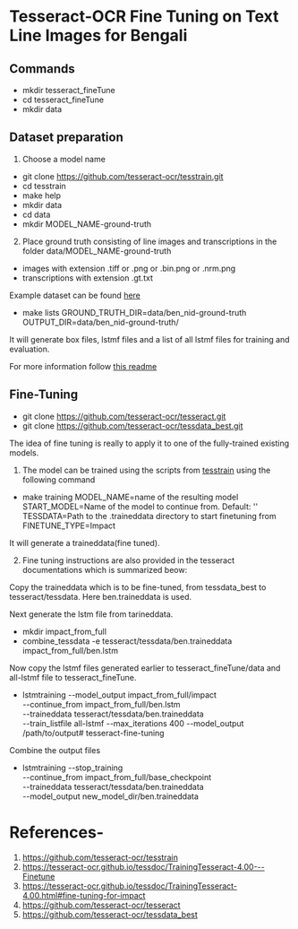 # Tesseract-OCR Fine Tuning on Text Line Images for Bengali

## Commands

* mkdir tesseract_fineTune
* cd tesseract_fineTune
* mkdir data

## Dataset preparation

1. Choose a model name

* git clone https://github.com/tesseract-ocr/tesstrain.git
* cd tesstrain
* make help
* mkdir data 
* cd data 
* mkdir MODEL_NAME-ground-truth

2. Place ground truth consisting of line images and transcriptions in the folder data/MODEL_NAME-ground-truth

* images with extension .tiff or .png or .bin.png or .nrm.png
* transcriptions with extension .gt.txt

Example dataset can be found [here](https://github.com/tesseract-ocr/tesstrain/blob/master/ocrd-testset.zip) 

* make lists GROUND_TRUTH_DIR=data/ben_nid-ground-truth OUTPUT_DIR=data/ben_nid-ground-truth/  

It will generate box files, lstmf files and a list of all lstmf files for training and evaluation.

For more information follow [this readme](https://github.com/tesseract-ocr/tesstrain)

## Fine-Tuning 

* git clone https://github.com/tesseract-ocr/tesseract.git
* git clone https://github.com/tesseract-ocr/tessdata_best.git

The idea of fine tuning is really to apply it to one of the fully-trained existing models.

1. The model can be trained using the scripts from [tesstrain](https://github.com/tesseract-ocr/tesstrain) using the following command

* make training MODEL_NAME=name of the resulting model \
  START_MODEL=Name of the model to continue from. Default: '' \
  TESSDATA=Path to the .traineddata directory to start finetuning from \
  FINETUNE_TYPE=Impact
 
It will generate a traineddata(fine tuned).

2. Fine tuning instructions are also provided in the tesseract documentations which is summarized beow:

Copy the traineddata which is to be fine-tuned, from tessdata_best to tesseract/tessdata. Here ben.traineddata is used.

Next generate the lstm file from tarineddata.

* mkdir impact_from_full
* combine_tessdata -e tesseract/tessdata/ben.traineddata \
  impact_from_full/ben.lstm

Now copy the lstmf files generated earlier to tesseract_fineTune/data and all-lstmf file to tesseract_fineTune.

* lstmtraining --model_output impact_from_full/impact \
--continue_from impact_from_full/ben.lstm \
--traineddata tesseract/tessdata/ben.traineddata \
--train_listfile all-lstmf --max_iterations 400
--model_output /path/to/output# tesseract-fine-tuning

Combine the output files

* lstmtraining --stop_training \
  --continue_from impact_from_full/base_checkpoint \
  --traineddata tesseract/tessdata/ben.traineddata \
  --model_output new_model_dir/ben.traineddata

# References-
1. https://github.com/tesseract-ocr/tesstrain
2. https://tesseract-ocr.github.io/tessdoc/TrainingTesseract-4.00---Finetune
3. https://tesseract-ocr.github.io/tessdoc/TrainingTesseract-4.00.html#fine-tuning-for-impact
4. https://github.com/tesseract-ocr/tesseract
5. https://github.com/tesseract-ocr/tessdata_best
